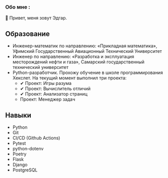 ### Обо мне :
👋 Привет, меня зовут Эдгар.

## Образование
- Инженер-математик по направлению: «Прикладная математика», Уфимский Государственный Авиационный Технический Университет
- Инженер по направлению: «Разработка и эксплуатация месторождений нефти и газа», Самарский государственный технический университет
- Python-разработчик. 
  Прохожу обучение в школе программирования Хекслет. 
  На текущий момент выполнил три проекта:
  - ✔ Проект: Игры разума
  - ✔ Проект: Вычислитель отличий
  - ✔ Проект: Анализатор страниц
  - Проект: Менеджер задач

## Навыки
- Python
- Git
- CI/CD (Github Actions)
- Pytest
- python-dotenv
- Poetry
- Flask
- Django
- PostgreSQL 
